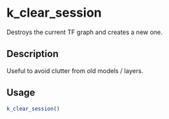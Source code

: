 # k_clear_session


Destroys the current TF graph and creates a new one.




## Description

Useful to avoid clutter from old models / layers.





## Usage
```r
k_clear_session()
```






